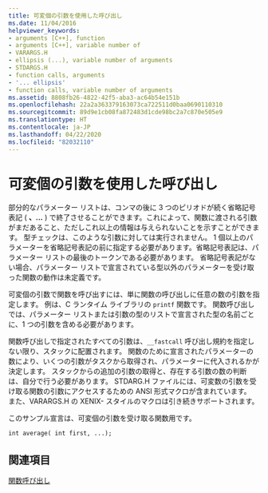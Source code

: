 ```yaml
---
title: 可変個の引数を使用した呼び出し
ms.date: 11/04/2016
helpviewer_keywords:
- arguments [C++], function
- arguments [C++], variable number of
- VARARGS.H
- ellipsis (...), variable number of arguments
- STDARGS.H
- function calls, arguments
- '... ellipsis'
- function calls, variable number of arguments
ms.assetid: 8808fb26-4822-42f5-aba3-ac64b54e151b
ms.openlocfilehash: 22a2a363379163073ca722511d0baa0690110310
ms.sourcegitcommit: 89d9e1cb08fa872483d1cde98bc2a7c870e505e9
ms.translationtype: HT
ms.contentlocale: ja-JP
ms.lasthandoff: 04/22/2020
ms.locfileid: "82032110"
---
```

# <a name="calls-with-a-variable-number-of-arguments"></a>可変個の引数を使用した呼び出し

部分的なパラメーター リストは、コンマの後に 3 つのピリオドが続く省略記号表記 ( **、...** ) で終了させることができます。これによって、関数に渡される引数がまだあること、ただしこれ以上の情報は与えられないことを示すことができます。 型チェックは、このような引数に対しては実行されません。 1 個以上のパラメーターを省略記号表記の前に指定する必要があります。省略記号表記は、パラメーター リストの最後のトークンである必要があります。 省略記号表記がない場合、パラメーター リストで宣言されている型以外のパラメーターを受け取った関数の動作は未定義です。

可変個の引数で関数を呼び出すには、単に関数の呼び出しに任意の数の引数を指定します。 例は、C ランタイム ライブラリの `printf` 関数です。 関数呼び出しでは、パラメーター リストまたは引数の型のリストで宣言された型の名前ごとに、1 つの引数を含める必要があります。

関数呼び出しで指定されたすべての引数は、`__fastcall` 呼び出し規約を指定しない限り、スタックに配置されます。 関数のために宣言されたパラメーターの数により、いくつの引数がタスクから取得され、パラメーターに代入されるかが決定します。 スタックからの追加の引数の取得と、存在する引数の数の判断は、自分で行う必要があります。 STDARG.H ファイルには、可変数の引数を受け取る関数の引数にアクセスするための ANSI 形式マクロが含まれています。 また、VARARGS.H の XENIX- スタイルのマクロは引き続きサポートされます。

このサンプル宣言は、可変個の引数を受け取る関数用です。

```
int average( int first, ...);
```

## <a name="see-also"></a>関連項目

[関数呼び出し](../c-language/function-calls.md)
